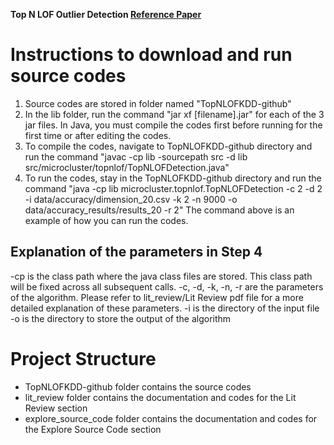 **Top N LOF Outlier Detection [Reference Paper](http://hanj.cs.illinois.edu/pdf/kdd01.pdf)** 

# Instructions to download and run source codes
1. Source codes are stored in folder named "TopNLOFKDD-github"
2. In the lib folder, run the command "jar xf [filename].jar" for each of the 3 jar files.
In Java, you must compile the codes first before running for the first time or after editing the codes.
3. To compile the codes, navigate to TopNLOFKDD-github directory and run the command "javac -cp lib -sourcepath src -d lib src/microcluster/topnlof/TopNLOFDetection.java"
4. To run the codes, stay in the TopNLOFKDD-github directory and run the command "java -cp lib microcluster.topnlof.TopNLOFDetection -c 2 -d 2 -i data/accuracy/dimension_20.csv -k 2 -n 9000 -o data/accuracy_results/results_20 -r 2"
The command above is an example of how you can run the codes.

## Explanation of the parameters in Step 4
-cp is the class path where the java class files are stored. This class path will be fixed across all subsequent calls.
-c, -d, -k, -n, -r are the parameters of the algorithm. Please refer to lit_review/Lit Review pdf file for a more detailed explanation of these parameters.
-i is the directory of the input file
-o is the directory to store the output of the algorithm

# Project Structure
- TopNLOFKDD-github folder contains the source codes
- lit_review folder contains the documentation and codes for the Lit Review section
- explore_source_code folder contains the documentation and codes for the Explore Source Code section

